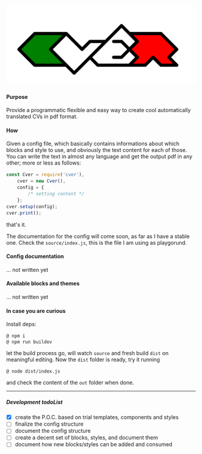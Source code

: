 ![cver logo](https://raw.githubusercontent.com/fedeghe/cver/master/source/cver.svg)  
---
#### Purpose

Provide a programmatic flexible and easy way to create cool automatically translated CVs in pdf format.

#### How
Given a config file, which basically contains informations about which blocks and style to use, and obviously the text content for each of those. You can write the text in almost any language and get the output pdf in any other; more or less as follows:
``` js
const Cver = require('cver'),
    cver = new Cver(),
    config = {
        /* setting content */
    };
cver.setup(config);
cver.print();
```
that's it.

The documentation for the config will come soon, as far as I have a stable one. Check the `source/index.js`, this is the file I am using as playgorund.

#### Config documentation
... not written yet
#### Available blocks and themes
... not written yet

#### In case you are curious
Install deps:  

    @ npm i
    @ npm run buildev

let the build process go, will watch `source` and fresh build `dist` on meaningful editing. Now the `dist` folder is ready, try it running

    @ node dist/index.js

and check the content of the `out` folder when done.

---

##### Development todoList
- [x] create the P.O.C. based on trial templates, components and styles
- [ ] finalize the config structure
- [ ] document the config structure
- [ ] create a decent set of blocks, styles, and document them
- [ ] document how new blocks/styles can be added and consumed
